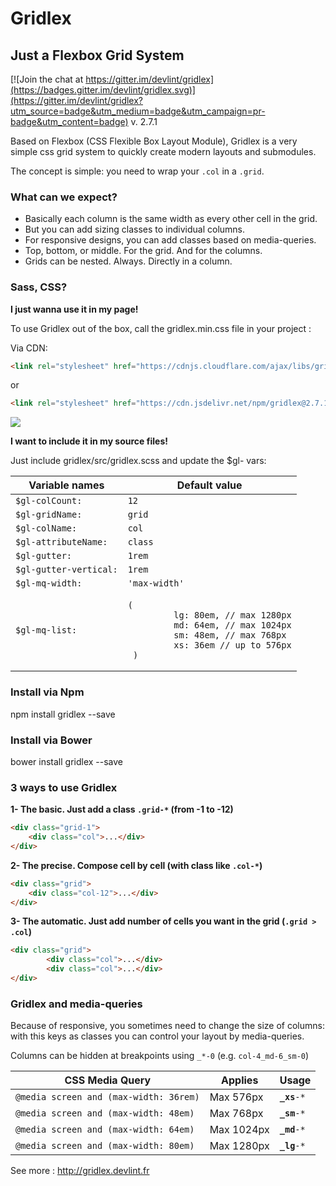 # Gridlex
## Just a Flexbox Grid System

[![Join the chat at https://gitter.im/devlint/gridlex](https://badges.gitter.im/devlint/gridlex.svg)](https://gitter.im/devlint/gridlex?utm_source=badge&utm_medium=badge&utm_campaign=pr-badge&utm_content=badge)
v. 2.7.1


Based on Flexbox (CSS Flexible Box Layout Module), Gridlex is a very simple css grid system to quickly create modern layouts and submodules.

The concept is simple: you need to wrap your `.col` in a `.grid`.

### What can we expect?
- Basically each column is the same width as every other cell in the grid.
- But you can add sizing classes to individual columns.
- For responsive designs, you can add classes based on media-queries.
- Top, bottom, or middle. For the grid. And for the columns.
- Grids can be nested. Always. Directly in a column.

### Sass, CSS?

**I just wanna use it in my page!**

To use Gridlex out of the box, call the gridlex.min.css file in your project :

Via CDN:
```html
<link rel="stylesheet" href="https://cdnjs.cloudflare.com/ajax/libs/gridlex/2.7.1/gridlex.min.css">
```
or
```html
<link rel="stylesheet" href="https://cdn.jsdelivr.net/npm/gridlex@2.7.1/dist/gridlex.min.css" integrity="sha256-z8OrWCce0gDjwavCHKqxiPIo74u8go25fRiqW6jefXk=" crossorigin="anonymous">
```
[![](https://data.jsdelivr.com/v1/package/npm/gridlex/badge)](https://www.jsdelivr.com/package/npm/gridlex)

**I want to include it in my source files!**

Just include gridlex/src/gridlex.scss 
and 
update the $gl- vars:
<table>
    <thead>
    <tr>
        <th>Variable names</th>
        <th>Default value</th>
    </tr>
    </thead>
    <tbody>
    <tr>
        <td><code>$gl-colCount:</code></td>
        <td><code>12</code></td>
    </tr>
    <tr>
        <td><code>$gl-gridName:</code></td>
        <td><code>grid</code></td>
    </tr>
    <tr>
        <td><code>$gl-colName:</code></td>
        <td><code>col</code></td>
    </tr>
    <tr>
        <td><code>$gl-attributeName:</code></td>
        <td><code>class</code></td>
    </tr>
    <tr>
        <td><code>$gl-gutter:</code></td>
        <td><code>1rem</code></td>
    </tr>
    <tr>
        <td><code>$gl-gutter-vertical:</code></td>
        <td><code>1rem</code></td>
    </tr>
    <tr>
        <td><code>$gl-mq-width:</code></td>
        <td><code>'max-width'</code></td>
    </tr>
    <tr>
        <td><code>$gl-mq-list:</code></td>
        <td><pre><code>(
         lg: 80em, // max 1280px
         md: 64em, // max 1024px
         sm: 48em, // max 768px
         xs: 36em // up to 576px
 )</code></pre></td>
    </tr>
    </tbody>
</table>

### Install via Npm
npm install gridlex --save

### Install via Bower
bower install gridlex --save


### 3 ways to use Gridlex
**1- The basic. Just add a class `.grid-*` (from -1 to -12)**
```html
<div class="grid-1">
	<div class="col">...</div>
</div>
```

**2- The precise. Compose cell by cell (with class like `.col-*`)**
```html
<div class="grid">
	<div class="col-12">...</div>
</div>
```

**3- The automatic. Just add number of cells you want in the grid (`.grid > .col`)**
```html
<div class="grid">
		<div class="col">...</div>
		<div class="col">...</div>
</div>
```

### Gridlex and media-queries
Because of responsive, you sometimes need to change the size of columns: with this keys as classes you can control your layout by media-queries.

Columns can be hidden at breakpoints using `_*-0` (e.g. `col-4_md-6_sm-0`)
<table>
<thead>
	<tr>
		<th>CSS Media Query</th>
		<th>Applies</th>
		<th>Usage</th>
	</tr>
</thead>
<tbody>
	<tr>
		<td><code>@media screen and (max-width: 36rem)</code></td>
		<td>Max 576px</td>
		<td><code><b>_xs</b>-*</code></td>
	</tr>
	<tr>
		<td><code>@media screen and (max-width: 48em)</code></td>
		<td>Max 768px</td>
		<td><code><b>_sm</b>-*</code></td>
	</tr>
	<tr>
		<td><code>@media screen and (max-width: 64em)</code></td>
		<td>Max 1024px</td>
		<td><code><b>_md</b>-*</code></td>
	</tr>
	<tr>
		<td><code>@media screen and (max-width: 80em)</code></td>
		<td>Max 1280px</td>
		<td><code><b>_lg</b>-*</code></td>
	</tr>
</tbody>
</table>

See more : http://gridlex.devlint.fr
